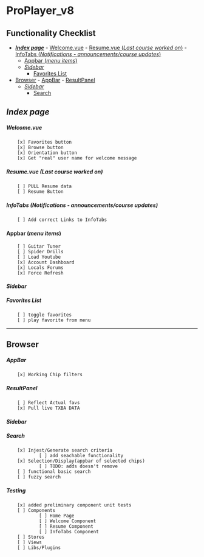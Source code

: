 # ProPlayer_v8 <!-- omit in toc -->


## **Functionality Checklist** <!-- omit in toc -->

- [***Index page***](#index-page)
      - [Welcome.vue](#welcomevue)
      - [Resume.vue (*Last course worked on*)](#resumevue-last-course-worked-on)
      - [InfoTabs (*Notifications - announcements/course updates*)](#infotabs-notifications---announcementscourse-updates)
    - [Appbar (*menu items*)](#appbar-menu-items)
    - [*Sidebar*](#sidebar)
      - [Favorites List](#favorites-list)
- [Browser](#browser)
      - [AppBar](#appbar)
      - [ResultPanel](#resultpanel)
    - [*Sidebar*](#sidebar-1)
      - [Search](#search)

## ***Index page***

##### Welcome.vue
        [x] Favorites button
        [x] Browse button
        [x] Orientation button
        [x] Get "real" user name for welcome message

##### Resume.vue (*Last course worked on*)

        [ ] PULL Resume data
        [ ] Resume Button

##### InfoTabs (*Notifications - announcements/course updates*)

        [ ] Add correct Links to InfoTabs

#### Appbar (*menu items*)
        [ ] Guitar Tuner
        [ ] Spider Drills
        [ ] Load Youtube
        [x] Account Dashboard
        [x] Locals Forums
        [x] Force Refresh

#### *Sidebar*
 ##### Favorites List
        [ ] toggle favorites
        [ ] play favorite from menu

---

## Browser

##### AppBar
        [x] Working Chip filters

##### ResultPanel
        [ ] Reflect Actual favs
        [x] Pull live TXBA DATA

#### *Sidebar*
##### Search
        [x] Injest/Generate search criteria
                [ ] add seachable functionality
        [x] Selection/Display(appbar of selected chips)
                [ ] TODO: adds doesn't remove
        [ ] functional basic search
        [ ] fuzzy search

##### Testing
        [x] added preliminary component unit tests
        [ ] Components
                [ ] Home Page
                [ ] Welcome Component
                [ ] Resume Component
                [ ] InfoTabs Component
        [ ] Stores
        [ ] Views
        [ ] Libs/Plugins